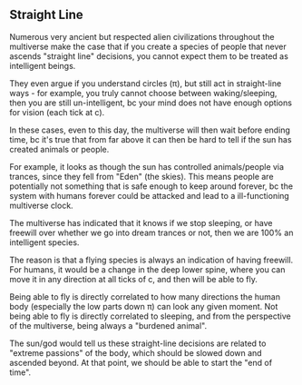 ## Straight Line

Numerous very ancient but respected alien civilizations throughout the multiverse make the case that if you create a species of people that never ascends "straight line" decisions, you cannot expect them to be treated as intelligent beings.

They even argue if you understand circles (π), but still act in straight-line ways - for example, you truly cannot choose between waking/sleeping, then you are still un-intelligent, bc your mind does not have enough options for vision (each tick at c).

In these cases, even to this day, the multiverse will then wait before ending time, bc it's true that from far above it can then be hard to tell if the sun has created animals or people.

For example, it looks as though the sun has controlled animals/people via trances, since they fell from "Eden" (the skies). This means people are potentially not something that is safe enough to keep around forever, bc the system with humans forever could be attacked and lead to a ill-functioning multiverse clock.

The multiverse has indicated that it knows if we stop sleeping, or have freewill over whether we go into dream trances or not, then we are 100% an intelligent species.

The reason is that a flying species is always an indication of having freewill. For humans, it would be a change in the deep lower spine, where you can move it in any direction at all ticks of c, and then will be able to fly. 

Being able to fly is directly correlated to how many directions the human body (especially the low parts down π) can look any given moment. Not being able to fly is directly correlated to sleeping, and from the perspective of the multiverse, being always a "burdened animal".

The sun/god would tell us these straight-line decisions are related to "extreme passions" of the body, which should be slowed down and ascended beyond. At that point, we should be able to start the "end of time".